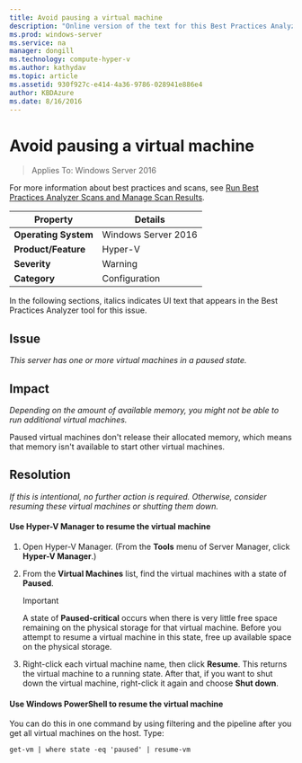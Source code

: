 ```yaml
---
title: Avoid pausing a virtual machine
description: "Online version of the text for this Best Practices Analyzer rule."
ms.prod: windows-server
ms.service: na
manager: dongill
ms.technology: compute-hyper-v
ms.author: kathydav
ms.topic: article
ms.assetid: 930f927c-e414-4a36-9786-028941e886e4
author: KBDAzure
ms.date: 8/16/2016
---
```

# Avoid pausing a virtual machine

>Applies To: Windows Server 2016

For more information about best practices and scans, see [Run Best Practices Analyzer Scans and Manage Scan Results](https://go.microsoft.com/fwlink/p/?LinkID=223177).
  
|Property|Details|  
|-|-|  
|**Operating System**|Windows Server 2016|  
|**Product/Feature**|Hyper-V|  
|**Severity**|Warning|  
|**Category**|Configuration|  

In the following sections, italics indicates UI text that appears in the Best Practices Analyzer tool for this issue.

## Issue  
  
*This server has one or more virtual machines in a paused state.*  
  
## Impact  
  
*Depending on the amount of available memory, you might not be able to run additional virtual machines.*  
  
Paused virtual machines don't release their allocated memory, which means that memory isn't available to start other virtual machines.  
  
## Resolution  
  
*If this is intentional, no further action is required. Otherwise, consider resuming these virtual machines or shutting them down.*  
  
#### Use Hyper-V Manager to resume the virtual machine  
  
1.  Open Hyper-V Manager. (From the **Tools** menu of Server Manager, click **Hyper-V Manager**.)  
  
2.  From the **Virtual Machines** list, find the virtual machines with a state of **Paused**.  
  
    > [!IMPORTANT]  
    > A state of **Paused-critical** occurs when there is very little free space remaining on the physical storage for that virtual machine. Before you attempt to resume a virtual machine in this state, free up available space on the physical storage.  
  
3.  Right-click each virtual machine name, then click **Resume**. This returns the virtual machine to a running state. After that, if you want to shut down the virtual machine,  right-click it again and choose **Shut down**.  
  
#### Use Windows PowerShell to resume the virtual machine  
  
You can do this in one command by using filtering and the pipeline after you get all virtual machines on the host. Type:  
  
```  
get-vm | where state -eq 'paused' | resume-vm  
```  
  


